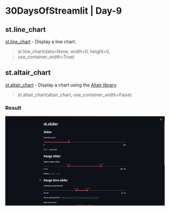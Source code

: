 # 30DaysOfStreamlit | Day-9

## st.line_chart

[st.line_chart](https://docs.streamlit.io/library/api-reference/charts/st.line_chart) - Display a line chart.

> st.line_chart(data=None, width=0, height=0, use_container_width=True)

## st.altair_chart

[st.altair_chart](https://docs.streamlit.io/library/api-reference/charts/st.altair_chart) - Display a chart using the [Altair library](https://altair-viz.github.io/index.html).

> st.altair_chart(altair_chart, use_container_width=False)

### Result

![day9](https://github.com/dotaadarsh/30DaysOfStreamlit/blob/main/asserts/Day-8.PNG)